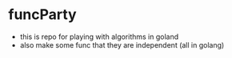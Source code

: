 # funcParty
- this is repo for playing with algorithms in goland   
- also make some func that they are independent (all in golang)
